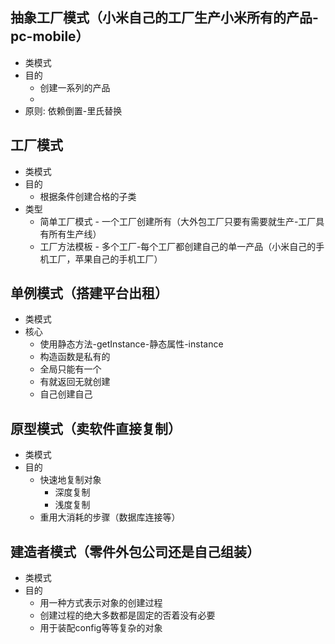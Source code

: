 ## 抽象工厂模式（小米自己的工厂生产小米所有的产品-pc-mobile）
- 类模式
- 目的
    - 创建一系列的产品
    - 
- 原则: 依赖倒置-里氏替换
## 工厂模式
- 类模式
- 目的
    - 根据条件创建合格的子类
- 类型
    - 简单工厂模式 - 一个工厂创建所有（大外包工厂只要有需要就生产-工厂具有所有生产线）
    - 工厂方法模板 - 多个工厂-每个工厂都创建自己的单一产品（小米自己的手机工厂，苹果自己的手机工厂）
## 单例模式（搭建平台出租）
- 类模式
- 核心
    - 使用静态方法-getInstance-静态属性-instance
    - 构造函数是私有的
    - 全局只能有一个
    - 有就返回无就创建
    - 自己创建自己
## 原型模式（卖软件直接复制）
- 类模式
- 目的
    - 快速地复制对象
        - 深度复制
        - 浅度复制
    - 重用大消耗的步骤（数据库连接等）
## 建造者模式（零件外包公司还是自己组装）
- 类模式
- 目的
    - 用一种方式表示对象的创建过程
    - 创建过程的绝大多数都是固定的否着没有必要
    - 用于装配config等等复杂的对象